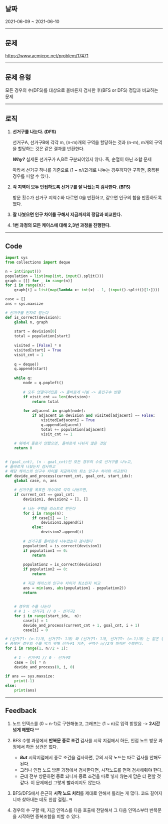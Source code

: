 ## 날짜
2021-06-09 ~ 2021-06-10

---



## 문제
https://www.acmicpc.net/problem/17471

---



## 문제 유형
모든 경우의 수(DFS)를 대상으로 올바른지 검사한 후(BFS or DFS) 정답과 비교하는 문제

---



## 로직
1. **선거구를 나눈다. (DFS)**

    선거구A, 선거구B에 각각 m, (n-m)개의 구역을 할당하는 것과 (n-m), m개의 구역을 할당하는 것은 같은 결과를 반환한다.

    ***Why?*** 실제론 선거구가 A,B로 구분되어있지 않다. 즉, 순열이 아닌 조합 문제

    따라서 선거구 하나를 기준으로 (1 ~ n//2)개로 나누는 경우까지만 구하면, 중복된 경우를 피할 수 있다.

3. **각 지역이 모두 인접하도록 선거구를 잘 나눴는지 검사한다. (BFS)**

    방문 횟수가 선거구 지역수와 다르면 0을 반환하고, 같으면 인구의 합을 반환하도록 했다.
    
5. **잘 나눴으면 인구 차이를 구해서 지금까지의 정답과 비교한다.**
6. **1번 과정의 모든 케이스에 대해 2,3번 과정을 진행한다.**

---



## Code

```python
import sys
from collections import deque

n = int(input())
population = list(map(int, input().split()))
graph = [[] for _ in range(n)]
for i in range(n):
    graph[i] = list(map(lambda x: int(x) - 1, (input().split()[1:])))

case = []
ans = sys.maxsize

# 선거구를 인자로 받는다
def is_correct(devision):
    global n, graph
    
    start = devision[0]
    total = population[start]
    
    visited = [False] * n
    visited[start] = True
    visit_cnt = 1
    
    q = deque()
    q.append(start)
    
    while q:
        node = q.popleft()
        
        # 모두 연결되어있음 -> 올바르게 나뉨 -> 총인구수 반환
        if visit_cnt == len(devision):
            return total
        
        for adjacent in graph[node]:
            if adjacent in devision and visited[adjacent] == False:
                visited[adjacent] = True
                q.append(adjacent)
                total += population[adjacent]
                visit_cnt += 1
    
    # 위에서 종료가 안됐으면, 올바르게 나뉘지 않은 것임 
    return 0
    

# (goal_cnt), (n - goal_cnt)인 모든 경우의 수로 선거구를 나누고,
# 올바르게 나눴는지 검사하고
# 해당 케이스의 인구수 차이를 지금까지의 최소 인구수 차이와 비교한다
def devide_and_process(current_cnt, goal_cnt, start_idx):
    global case, n, ans
    
    # 선거구를 목표한 개수대로 각각 나눴으면,
    if current_cnt == goal_cnt:
        devision1, devision2 = [], []
        
        # 나눈 구역을 리스트로 만든다
        for i in range(n):
            if case[i] == 1:
                devision1.append(i)
            else:
                devision2.append(i)
        
        # 선거구를 올바르게 나누었는지 검사한다
        population1 = is_correct(devision1)
        if population1 == 0:
            return
        
        population2 = is_correct(devision2)
        if population2 == 0:
            return
        
        # 지금 케이스의 인구수 차이가 최소인지 비교
        ans = min(ans, abs(population1 - population2))
        return
        
        
    # 경우의 수를 나눈다
    # # 1 - 선거구1 // 0 - 선거구2
    for i in range(start_idx,  n):
        case[i] = 1
        devide_and_process(current_cnt + 1, goal_cnt, i + 1)
        case[i] = 0

# (선거구1: (n-1)개, 선거구2: 1개) 와 (선거구1: 1개, 선거구2: (n-1)개) 는 같은 경우이므로
# 중복된 경우의 수를 막기 위해 선거구1 기준, 구역수 n//2개 까지만 수행한다.
for i in range(1, n//2 + 1):
    
    # 1 - 선거구1 // 0 - 선거구2
    case = [0] * n
    devide_and_process(0, i, 0)
    
if ans == sys.maxsize:
    print(-1)
else:
    print(ans)
```

---



## Feedback
1. 노드 인덱스를 (0 ~ n-1)로 구현해놓고, 그래프는 (1 ~ n)로 입력 받았음 -> **2시간 넘게 해맸다 ^^**

2. BFS 수행 과정에서 **반복문 종료 조건** 검사를 시작 지점에서 하든, 인접 노드 방문 과정에서 하든 상관은 없다.
    *  ***But*** 시작지점에서 종료 조건을 검사하면, 큐의 시작 노드는 따로 검사를 안해도 된다.
    * 그러나 인접 노드 방문 과정에서 검사한다면, 시작노드를 먼저 검사해줘야 한다.
    * 근데 전부 방문하면 종료 되니까 종료 조건을 따로 넣지 않는게 맘은 더 편할 것 같다. 이 문제에선 그렇게 빨라지지도 않는다.
   
3. BFS/DFS에서 은근히 **시작 노드 처리**를 제대로 안해서 틀리는 게 많다. 코드 길어지니까 찾아내는 데도 한참 걸림..ㅋ
4. 경우의 수 구할 때, 지금 인덱스를 다음 호출에 전달해서 그 다음 인덱스부터 반복문을 시작하면 중복조합을 피할 수 있다.
